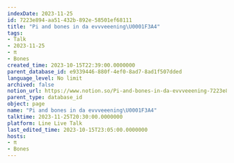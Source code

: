 ```yaml
---
indexDate: 2023-11-25
id: 7223e894-aa51-432b-892e-58501ef68111
title: "Pi and bones in da evvveeening\U0001F3A4"
tags:
- Talk
- 2023-11-25
- π
- Bones
created_time: 2023-10-15T22:39:00.0000000
parent_database_id: e9339446-880f-4ef0-8ad7-8ad1f507dded
language_level: No limit
archived: false
notion_url: https://www.notion.so/Pi-and-bones-in-da-evvveeening-7223e894aa51432b892e58501ef68111
parent_type: database_id
object: page
name: "Pi and bones in da evvveeening\U0001F3A4"
talktime: 2023-11-25T20:30:00.0000000
platform: Line Live Talk
last_edited_time: 2023-10-15T23:05:00.0000000
hosts:
- π
- Bones
---
```



   
   
   
   

   

























